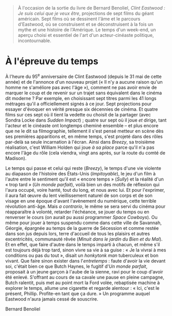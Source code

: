 > À l'occasion de la sortie du livre de Bernard Benoliel, _Clint Eastwood : Je suis celui que je veux être_, projections de sept films du géant américain. Sept films où se dessinent l'âme et le parcours d'Eastwood, où se construisent et se déconstruisent à la fois un mythe et une histoire de l'Amérique. Le temps d'un week-end, un aperçu choisi et essentiel de l'art d'un acteur-cinéaste politique, incontournable.

# À l'épreuve du temps

À l'heure du 95<sup>e</sup> anniversaire de Clint Eastwood (depuis le 31 mai de cette année) et de l'annonce d'un nouveau projet (« Il n'y a aucune raison qu'un homme ne s'améliore pas avec l'âge »), comment ne pas avoir envie de marquer le coup et de revenir sur un trajet sans équivalent dans le cinéma dit moderne ? Par exemple, en choisissant sept titres parmi les 41 longs métrages qu'il a officiellement signés à ce jour. Sept projections pour essayer d'évoquer en vérité presque six décennies de cinéma. Et quatre films sur ces sept où il tient la vedette ou choisit de la partager (avec Sondra Locke dans _Sudden Impact_) ; quatre sur sept où il joue _et_ dirige, tant l'acteur et le cinéaste ont longtemps cheminé ensemble – et plus encore que ne le dit sa filmographie, tellement il s'est pensé metteur en scène dès ses premières apparitions et, en même temps, s'est projeté dans des rôles par-delà sa seule incarnation à l'écran. Ainsi dans _Breezy_, sa troisième réalisation, c'est William Holden qui joue _à sa place_ parce qu'il n'a pas encore l'âge du rôle (cela viendra, vingt ans après, sur la route du comté de Madison).

Le temps qui passe et celui qui reste (_Breezy_), le temps d'une vie violente au diapason de l'histoire des États-Unis (_Impitoyable_), le jeu d'un film à l'autre entre le sentiment qu'il est « encore temps » (_Sully_) et la réalité d'un « trop tard » (_Un monde parfait_), voilà bien un des motifs de réflexion qui l'aura occupé, voire hanté, tout du long, et nous avec lui. Et pour l'exprimer, il aura fait œuvre du lent vieillissement naturel de son corps et de son visage en une époque d'avant l'avènement du numérique, cette terrible révolution anti-âge. Mais _a contrario_, le même se sera servi du cinéma pour réapparaître à volonté, retarder l'échéance, se jouer du temps ou en renverser le cours (on aurait pu aussi programmer _Space Cowboys_). Ou même pour jouer à temps suspendu comme dans cette ville de Savannah, Géorgie, épargnée au temps de la guerre de Sécession et comme restée dans son jus depuis lors, terre d'accueil de tous les plaisirs et autres excentricités, communauté rêvée (_Minuit dans le jardin du Bien et du Mal_). Et en effet, que faire d'autre dans le temps imparti à chacun, et même s'il est toujours déjà trop tard, sinon vivre sa vie à sa guise : « Je la vivrai à mes conditions ou pas du tout », disait un _honkytonk man_ tuberculeux et bon vivant. Que faire sinon exister dans l'_entretemps_ : faute d'avoir la vie devant soi, c'était bien ce que Butch Haynes, le fugitif d'_Un monde parfait_, proposait à un jeune garçon à l'aube de la sienne, ravi pour le coup d'avoir été enlevé. S'offrant au cours de sa cavale une pause en pleine campagne, Butch ralentit, puis met au point mort la Ford volée, rebaptisée machine à explorer le temps, allume une cigarette et regarde alentour : « Ici, c'est le présent, Phillip. Profite-en tant que ça dure. » Un programme auquel Eastwood n'aura jamais cessé de souscrire.

<div class="author">Bernard Benoliel</div>
